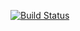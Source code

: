 [![Build Status](https://travis-ci.com/alexghenderson/starter-kit.svg?branch=master)](https://travis-ci.com/alexghenderson/starter-kit)
